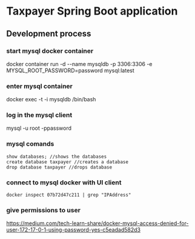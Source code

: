 # Taxpayer Spring Boot application

## Development process

### start mysql docker container

docker container run -d --name mysqldb -p 3306:3306 -e MYSQL_ROOT_PASSWORD=password mysql:latest

### enter mysql container

docker exec -t -i mysqldb /bin/bash

### log in the mysql client

mysql -u root -ppassword

### mysql comands

    show databases; //shows the databases
    create database taxpayer //creates a database
    drop database taxpayer //drops database

### connect to mysql docker with UI client
    
    docker inspect 07b72d47c211 | grep "IPAddress"

### give permissions to user
https://medium.com/tech-learn-share/docker-mysql-access-denied-for-user-172-17-0-1-using-password-yes-c5eadad582d3